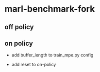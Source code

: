 # marl-benchmark-fork

## off policy

## on policy

* add buffer_length to train_mpe.py config

* add reset to on-policy

